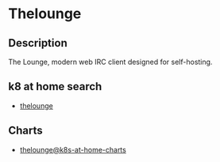 # Thelounge

## Description

The Lounge, modern web IRC client designed for self-hosting.

## k8 at home search

- [thelounge](https://nanne.dev/k8s-at-home-search/#/thelounge)

## Charts

- [thelounge@k8s-at-home-charts](https://k8s-at-home.com/charts/)
